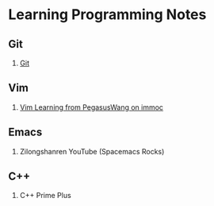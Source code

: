 # Learning Programming Notes
## Git
1. [Git](https://github.com/AdamYuWen/LearningProgramming/blob/master/git.md)
## Vim
1. [Vim Learning from PegasusWang on immoc](https://github.com/AdamYuWen/LearningProgramming/blob/master/vim_pegasuswang_immoc.md)
## Emacs
1. Zilongshanren YouTube (Spacemacs Rocks)
## C++
1. C++ Prime Plus
